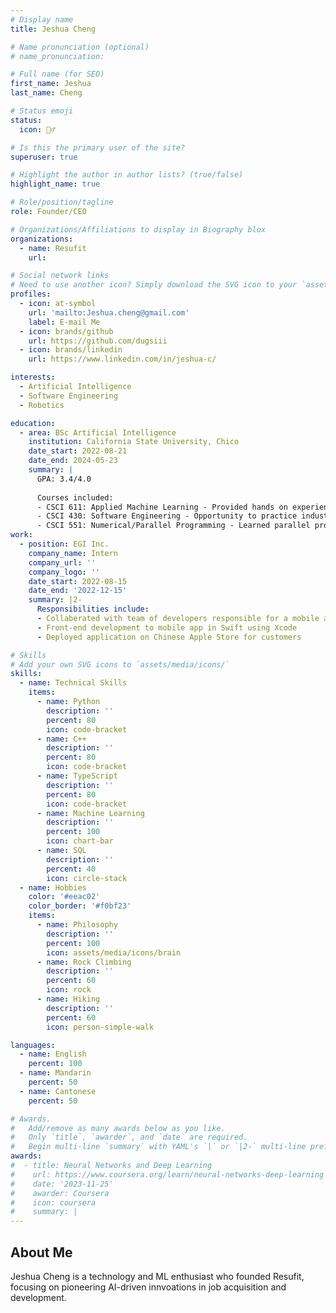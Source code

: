 ```yaml
---
# Display name
title: Jeshua Cheng

# Name pronunciation (optional)
# name_pronunciation:

# Full name (for SEO)
first_name: Jeshua
last_name: Cheng

# Status emoji
status:
  icon: 🧗‍♂️

# Is this the primary user of the site?
superuser: true

# Highlight the author in author lists? (true/false)
highlight_name: true

# Role/position/tagline
role: Founder/CEO

# Organizations/Affiliations to display in Biography blox
organizations:
  - name: Resufit
    url:

# Social network links
# Need to use another icon? Simply download the SVG icon to your `assets/media/icons/` folder.
profiles:
  - icon: at-symbol
    url: 'mailto:Jeshua.cheng@gmail.com'
    label: E-mail Me
  - icon: brands/github
    url: https://github.com/dugsiii
  - icon: brands/linkedin
    url: https://www.linkedin.com/in/jeshua-c/

interests:
  - Artificial Intelligence
  - Software Engineering
  - Robotics

education:
  - area: BSc Artificial Intelligence
    institution: California State University, Chico
    date_start: 2022-08-21
    date_end: 2024-05-23
    summary: |
      GPA: 3.4/4.0
      
      Courses included:
      - CSCI 611: Applied Machine Learning - Provided hands on experience with various machine learning models.
      - CSCI 430: Software Engineering - Opportunity to practice industry standard version management and AGILE workflow with SCRUM meetings.
      - CSCI 551: Numerical/Parallel Programming - Learned parallel programming paradigm to efficiently and effectivly speed up code.
work:
  - position: EGI Inc.
    company_name: Intern
    company_url: ''
    company_logo: ''
    date_start: 2022-08-15
    date_end: '2022-12-15'
    summary: |2-
      Responsibilities include:
      - Collaberated with team of developers responsible for a mobile app targetted towards project productivity
      - Front-end development to mobile app in Swift using Xcode
      - Deployed application on Chinese Apple Store for customers

# Skills
# Add your own SVG icons to `assets/media/icons/`
skills:
  - name: Technical Skills
    items:
      - name: Python
        description: ''
        percent: 80
        icon: code-bracket
      - name: C++
        description: ''
        percent: 80
        icon: code-bracket
      - name: TypeScript
        description: ''
        percent: 80
        icon: code-bracket
      - name: Machine Learning
        description: ''
        percent: 100
        icon: chart-bar
      - name: SQL
        description: ''
        percent: 40
        icon: circle-stack
  - name: Hobbies
    color: '#eeac02'
    color_border: '#f0bf23'
    items:
      - name: Philosophy
        description: ''
        percent: 100
        icon: assets/media/icons/brain
      - name: Rock Climbing
        description: ''
        percent: 60
        icon: rock
      - name: Hiking
        description: ''
        percent: 60
        icon: person-simple-walk

languages:
  - name: English
    percent: 100
  - name: Mandarin
    percent: 50
  - name: Cantonese
    percent: 50

# Awards.
#   Add/remove as many awards below as you like.
#   Only `title`, `awarder`, and `date` are required.
#   Begin multi-line `summary` with YAML's `|` or `|2-` multi-line prefix and indent 2 spaces below.
awards:
#  - title: Neural Networks and Deep Learning
#    url: https://www.coursera.org/learn/neural-networks-deep-learning
#    date: '2023-11-25'
#    awarder: Coursera
#    icon: coursera
#    summary: |
---
```


## About Me

Jeshua Cheng is a technology and ML enthusiast who founded Resufit, focusing on pioneering AI-driven innvoations in job acquisition and development.
